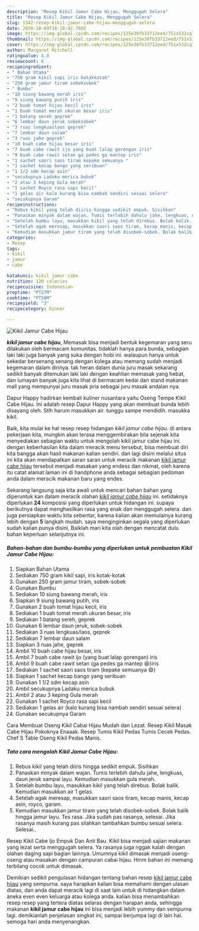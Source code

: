 ```yaml
---
description: "Resep Kikil Jamur Cabe Hijau, Menggugah Selera"
title: "Resep Kikil Jamur Cabe Hijau, Menggugah Selera"
slug: 1342-resep-kikil-jamur-cabe-hijau-menggugah-selera
date: 2020-10-09T18:18:42.768Z
image: https://img-global.cpcdn.com/recipes/125e38fb33712eed/751x532cq70/kikil-jamur-cabe-hijau-foto-resep-utama.jpg
thumbnail: https://img-global.cpcdn.com/recipes/125e38fb33712eed/751x532cq70/kikil-jamur-cabe-hijau-foto-resep-utama.jpg
cover: https://img-global.cpcdn.com/recipes/125e38fb33712eed/751x532cq70/kikil-jamur-cabe-hijau-foto-resep-utama.jpg
author: Margaret Mitchell
ratingvalue: 4.8
reviewcount: 6
recipeingredient:
- " Bahan Utama"
- "750 gram kikil sapi iris kotakkotak"
- "250 gram jamur tiram sobeksobek"
- " Bumbu"
- "10 siung bawang merah iris"
- "9 siung bawang putih iris"
- "2 buah tomat hijau kecil iris"
- "1 buah tomat merah ukuran besar iris"
- "1 batang sereh geprek"
- "6 lembar daun jeruk sobeksobek"
- "3 ruas lengkuaslaos geprek"
- "7 lembar daun salam"
- "3 ruas jahe geprek"
- "10 buah cabe hijau besar iris"
- "7 buah cabe rawit ijo yang buat lalap gorengan iris"
- "9 buah cabe rawit setan ga pedes ga mantep iris"
- "1 sachet saori saos tiram kepake semuanya "
- "1 sachet kecap bango yang seribuan"
- "1 1/2 sdm kecap asin"
- "secukupnya Ladaku merica bubuk"
- "2 atau 3 keping Gula merah"
- "1 sachet Royco rasa sapi kecil"
- "1 gelas air kalo kurang bisa nambah sendiri sesuai selera"
- "secukupnya Garam"
recipeinstructions:
- "Rebus kikil yang telah diiris hingga sedikit empuk. Sisihkan"
- "Panaskan minyak dalam wajan. Tumis terlebih dahulu jahe, lengkuas, daun jeruk sampai layu. Kemudian masukkan gula merah."
- "Setelah bumbu layu, masukkan kikil yang telah direbus. Bolak balik. Kemudian masukkan air 1 gelas."
- "Setelah agak meresap, masukkan saori saos tiram, kecap manis, kecap asin, royco, garam."
- "Kemudian masukkan jamur tiram yang telah disobek-sobek. Bolak balik hingga jamur layu. Tes rasa. Jika sudah pas rasanya, selesai. Jika rasanya masih kurang pas silahkan tambahkan bumbu sesuai selera. Selesai.."
categories:
- Resep
tags:
- kikil
- jamur
- cabe

katakunci: kikil jamur cabe 
nutrition: 120 calories
recipecuisine: Indonesian
preptime: "PT27M"
cooktime: "PT50M"
recipeyield: "3"
recipecategory: Dinner

---
```



![Kikil Jamur Cabe Hijau](https://img-global.cpcdn.com/recipes/125e38fb33712eed/751x532cq70/kikil-jamur-cabe-hijau-foto-resep-utama.jpg)

<b><i>kikil jamur cabe hijau</i></b>, Memasak bisa menjadi bentuk kegemaran yang seru dilakukan oleh bermacam komunitas. tidaklah hanya para bunda, sebagian laki laki juga banyak yang suka dengan hobi ini. walaupun hanya untuk sekedar bersenang senang dengan kolega atau memang sudah menjadi kegemaran dalam dirinya. tak heran dalam dunia juru masak sekarang sedikit banyak ditemukan laki laki dengan keahlian memasak yang hebat, dan lumayan banyak juga kita lihat di bermacam kedai dan stand makanan mall yang mempunyai juru masak pria sebagai juru masak andalan nya.

Dapur Happy hadirkan kembali kuliner nusantara yaitu Oseng Tempe Kikil Cabe Hijau. Ini adalah resep Dapur Happy yang akan membuat bunda lebih disayang oleh. Stlh harum masukkan air. tunggu sampe mendidih. masukka kikil.

Baik, kita mulai ke hal resep resep hidangan <i>kikil jamur cabe hijau</i>. di antara pekerjaan kita, mungkin akan terasa menggembirakan bila sejenak kita menyediakan sebagian waktu untuk mengolah kikil jamur cabe hijau ini. dengan keberhasilan kita dalam meracik menu tersebut, bisa membuat diri kita bangga akan hasil makanan kalian sendiri. dan lagi disini melalui situs ini kita akan mendapatkan saran saran untuk meracik makanan <u>kikil jamur cabe hijau</u> tersebut menjadi masakan yang endess dan nikmat, oleh karena itu catat alamat laman ini di handphone anda sebagai sebagian pedoman anda dalam meracik makanan baru yang endes.


Sekarang langsung saja kita awali untuk mencari bahan bahan yang diperuntuk kan dalam meracik olahan <u><i>kikil jamur cabe hijau</i></u> ini. setidaknya diperlukan <b>24</b> komposisi yang diperlukan untuk hidangan ini. supaya berikutnya dapat menghasilkan rasa yang enak dan menggugah selera. dan juga persiapkan waktu kita sebentar, karena kalian akan memulainya kurang lebih dengan <b>5</b> langkah mudah. saya menginginkan segala yang diperlukan sudah kalian punya disini, Baiklah mari kita olah dengan mencatat dulu bahan keperluan selanjutnya ini.

<!--inarticleads1-->

##### Bahan-bahan dan bumbu-bumbu yang diperlukan untuk pembuatan Kikil Jamur Cabe Hijau:

1. Siapkan  Bahan Utama
1. Sediakan 750 gram kikil sapi, iris kotak-kotak
1. Gunakan 250 gram jamur tiram, sobek-sobek
1. Gunakan  Bumbu
1. Sediakan 10 siung bawang merah, iris
1. Siapkan 9 siung bawang putih, iris
1. Gunakan 2 buah tomat hijau kecil, iris
1. Sediakan 1 buah tomat merah ukuran besar, iris
1. Sediakan 1 batang sereh, geprek
1. Gunakan 6 lembar daun jeruk, sobek-sobek
1. Sediakan 3 ruas lengkuas/laos, geprek
1. Sediakan 7 lembar daun salam
1. Siapkan 3 ruas jahe, geprek
1. Ambil 10 buah cabe hijau besar, iris
1. Ambil 7 buah cabe rawit ijo (yang buat lalap gorengan) iris
1. Ambil 9 buah cabe rawit setan (ga pedes ga mantep 😆)iris
1. Sediakan 1 sachet saori saos tiram (kepake semuanya 😄)
1. Siapkan 1 sachet kecap bango yang seribuan
1. Gunakan 1 1/2 sdm kecap asin
1. Ambil secukupnya Ladaku merica bubuk
1. Ambil 2 atau 3 keping Gula merah
1. Gunakan 1 sachet Royco rasa sapi kecil
1. Sediakan 1 gelas air (kalo kurang bisa nambah sendiri sesuai selera)
1. Gunakan secukupnya Garam


Cara Membuat Oseng Kikil Cabai Hijau Mudah dan Lezat. Resep Kikil Masak Cabe Hijau Pokoknya Enaaak. Resep Tumis Kikil Pedas Tumis Cecek Pedas. Chef S Table Oseng Kikil Pedas Manis. 

<!--inarticleads2-->

##### Tata cara mengolah Kikil Jamur Cabe Hijau:

1. Rebus kikil yang telah diiris hingga sedikit empuk. Sisihkan
1. Panaskan minyak dalam wajan. Tumis terlebih dahulu jahe, lengkuas, daun jeruk sampai layu. Kemudian masukkan gula merah.
1. Setelah bumbu layu, masukkan kikil yang telah direbus. Bolak balik. Kemudian masukkan air 1 gelas.
1. Setelah agak meresap, masukkan saori saos tiram, kecap manis, kecap asin, royco, garam.
1. Kemudian masukkan jamur tiram yang telah disobek-sobek. Bolak balik hingga jamur layu. Tes rasa. Jika sudah pas rasanya, selesai. Jika rasanya masih kurang pas silahkan tambahkan bumbu sesuai selera. Selesai..


Resep Kikil Cabe Ijo Empuk Dan Anti Bau. Kikil bisa menjadi sajian makanan yang lezat serta menggugah selera. Ya rasanya juga nggak kalah dengan olahan daging sapi bagian lainnya. Umumnya kikil dimasak menjadi oseng-oseng atau masakan dengan campuran cabai hijau. Hmm bahan ini memang terbilang cocok untuk dimasak. 

Demikian sedikit pengulasan hidangan tentang bahan resep <u>kikil jamur cabe hijau</u> yang sempurna. saya harapkan kalian bisa memahami dengan ulasan diatas, dan anda dapat meracik lagi di saat lain untuk di hidangkan dalam aneka even even keluarga atau kolega anda. kalian bisa menambahkan resep resep yang tertera diatas selaras dengan harapan anda, sehingga makanan <b>kikil jamur cabe hijau</b> ini bisa menjadi lebih yummy dan sempurna lagi. demikianlah penjelasan singkat ini, sampai berjumpa lagi di lain hal. semoga hari anda menyenangkan.
